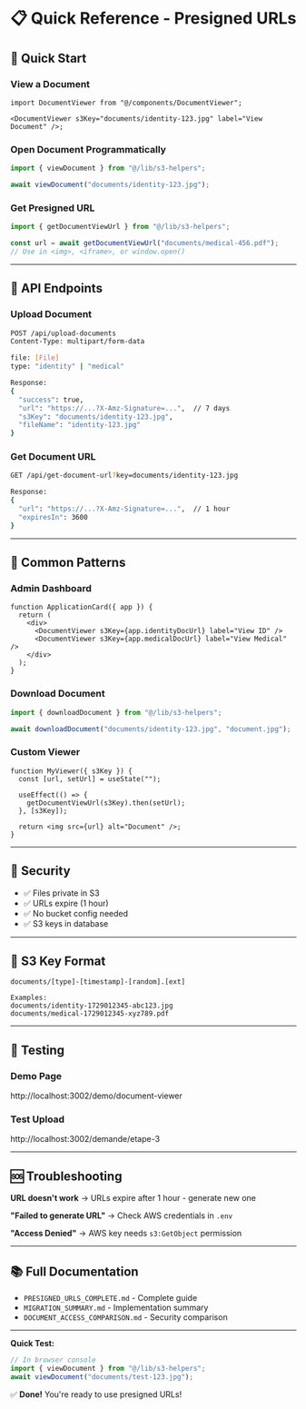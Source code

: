 # 📋 Quick Reference - Presigned URLs

## 🚀 Quick Start

### View a Document

```tsx
import DocumentViewer from "@/components/DocumentViewer";

<DocumentViewer s3Key="documents/identity-123.jpg" label="View Document" />;
```

### Open Document Programmatically

```typescript
import { viewDocument } from "@/lib/s3-helpers";

await viewDocument("documents/identity-123.jpg");
```

### Get Presigned URL

```typescript
import { getDocumentViewUrl } from "@/lib/s3-helpers";

const url = await getDocumentViewUrl("documents/medical-456.pdf");
// Use in <img>, <iframe>, or window.open()
```

---

## 📡 API Endpoints

### Upload Document

```bash
POST /api/upload-documents
Content-Type: multipart/form-data

file: [File]
type: "identity" | "medical"

Response:
{
  "success": true,
  "url": "https://...?X-Amz-Signature=...",  // 7 days
  "s3Key": "documents/identity-123.jpg",
  "fileName": "identity-123.jpg"
}
```

### Get Document URL

```bash
GET /api/get-document-url?key=documents/identity-123.jpg

Response:
{
  "url": "https://...?X-Amz-Signature=...",  // 1 hour
  "expiresIn": 3600
}
```

---

## 🎯 Common Patterns

### Admin Dashboard

```tsx
function ApplicationCard({ app }) {
  return (
    <div>
      <DocumentViewer s3Key={app.identityDocUrl} label="View ID" />
      <DocumentViewer s3Key={app.medicalDocUrl} label="View Medical" />
    </div>
  );
}
```

### Download Document

```typescript
import { downloadDocument } from "@/lib/s3-helpers";

await downloadDocument("documents/identity-123.jpg", "document.jpg");
```

### Custom Viewer

```tsx
function MyViewer({ s3Key }) {
  const [url, setUrl] = useState("");

  useEffect(() => {
    getDocumentViewUrl(s3Key).then(setUrl);
  }, [s3Key]);

  return <img src={url} alt="Document" />;
}
```

---

## 🔐 Security

- ✅ Files private in S3
- ✅ URLs expire (1 hour)
- ✅ No bucket config needed
- ✅ S3 keys in database

---

## 📝 S3 Key Format

```
documents/[type]-[timestamp]-[random].[ext]

Examples:
documents/identity-1729012345-abc123.jpg
documents/medical-1729012345-xyz789.pdf
```

---

## 🧪 Testing

### Demo Page

http://localhost:3002/demo/document-viewer

### Test Upload

http://localhost:3002/demande/etape-3

---

## 🆘 Troubleshooting

**URL doesn't work**
→ URLs expire after 1 hour - generate new one

**"Failed to generate URL"**
→ Check AWS credentials in `.env`

**"Access Denied"**
→ AWS key needs `s3:GetObject` permission

---

## 📚 Full Documentation

- `PRESIGNED_URLS_COMPLETE.md` - Complete guide
- `MIGRATION_SUMMARY.md` - Implementation summary
- `DOCUMENT_ACCESS_COMPARISON.md` - Security comparison

---

**Quick Test:**

```typescript
// In browser console
import { viewDocument } from "@/lib/s3-helpers";
await viewDocument("documents/test-123.jpg");
```

✅ **Done!** You're ready to use presigned URLs!
